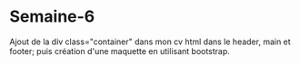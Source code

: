 # Semaine-6

Ajout de la div class="container" dans mon cv html
dans le header, main et footer; puis création d'une maquette en utilisant bootstrap.